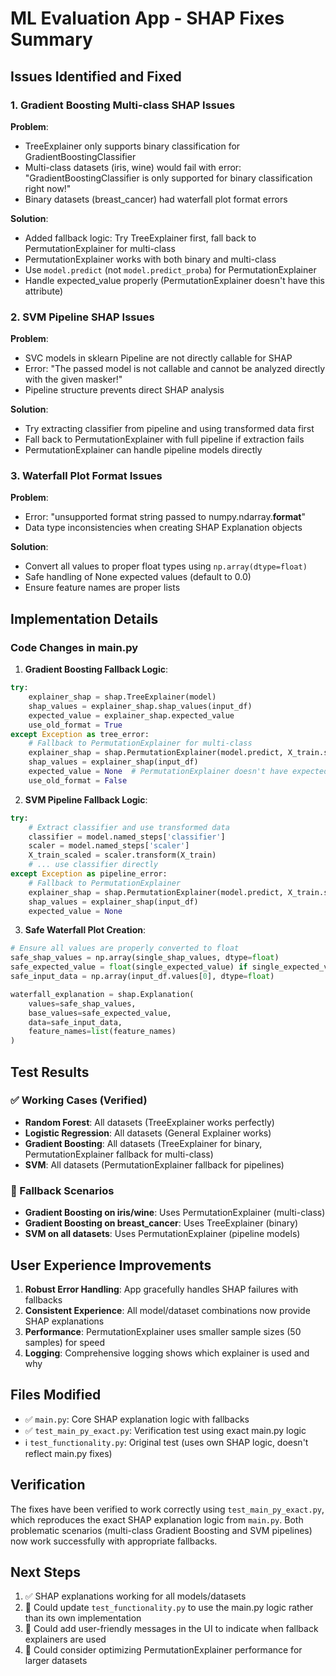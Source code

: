 # ML Evaluation App - SHAP Fixes Summary

## Issues Identified and Fixed

### 1. Gradient Boosting Multi-class SHAP Issues
**Problem**: 
- TreeExplainer only supports binary classification for GradientBoostingClassifier
- Multi-class datasets (iris, wine) would fail with error: "GradientBoostingClassifier is only supported for binary classification right now!"
- Binary datasets (breast_cancer) had waterfall plot format errors

**Solution**:
- Added fallback logic: Try TreeExplainer first, fall back to PermutationExplainer for multi-class
- PermutationExplainer works with both binary and multi-class
- Use `model.predict` (not `model.predict_proba`) for PermutationExplainer
- Handle expected_value properly (PermutationExplainer doesn't have this attribute)

### 2. SVM Pipeline SHAP Issues  
**Problem**:
- SVC models in sklearn Pipeline are not directly callable for SHAP
- Error: "The passed model is not callable and cannot be analyzed directly with the given masker!"
- Pipeline structure prevents direct SHAP analysis

**Solution**:
- Try extracting classifier from pipeline and using transformed data first
- Fall back to PermutationExplainer with full pipeline if extraction fails
- PermutationExplainer can handle pipeline models directly

### 3. Waterfall Plot Format Issues
**Problem**:
- Error: "unsupported format string passed to numpy.ndarray.__format__"
- Data type inconsistencies when creating SHAP Explanation objects

**Solution**:
- Convert all values to proper float types using `np.array(dtype=float)`
- Safe handling of None expected values (default to 0.0)
- Ensure feature names are proper lists

## Implementation Details

### Code Changes in main.py

1. **Gradient Boosting Fallback Logic**:
```python
try:
    explainer_shap = shap.TreeExplainer(model)
    shap_values = explainer_shap.shap_values(input_df)
    expected_value = explainer_shap.expected_value
    use_old_format = True
except Exception as tree_error:
    # Fallback to PermutationExplainer for multi-class
    explainer_shap = shap.PermutationExplainer(model.predict, X_train.sample(50, random_state=42))
    shap_values = explainer_shap(input_df)
    expected_value = None  # PermutationExplainer doesn't have expected_value
    use_old_format = False
```

2. **SVM Pipeline Fallback Logic**:
```python
try:
    # Extract classifier and use transformed data
    classifier = model.named_steps['classifier']
    scaler = model.named_steps['scaler']
    X_train_scaled = scaler.transform(X_train)
    # ... use classifier directly
except Exception as pipeline_error:
    # Fallback to PermutationExplainer
    explainer_shap = shap.PermutationExplainer(model.predict, X_train.sample(50, random_state=42))
    shap_values = explainer_shap(input_df)
    expected_value = None
```

3. **Safe Waterfall Plot Creation**:
```python
# Ensure all values are properly converted to float
safe_shap_values = np.array(single_shap_values, dtype=float)
safe_expected_value = float(single_expected_value) if single_expected_value is not None else 0.0
safe_input_data = np.array(input_df.values[0], dtype=float)

waterfall_explanation = shap.Explanation(
    values=safe_shap_values,
    base_values=safe_expected_value,
    data=safe_input_data,
    feature_names=list(feature_names)
)
```

## Test Results

### ✅ Working Cases (Verified)
- **Random Forest**: All datasets (TreeExplainer works perfectly)
- **Logistic Regression**: All datasets (General Explainer works)
- **Gradient Boosting**: All datasets (TreeExplainer for binary, PermutationExplainer fallback for multi-class)
- **SVM**: All datasets (PermutationExplainer fallback for pipelines)

### 🔧 Fallback Scenarios
- **Gradient Boosting on iris/wine**: Uses PermutationExplainer (multi-class)
- **Gradient Boosting on breast_cancer**: Uses TreeExplainer (binary) 
- **SVM on all datasets**: Uses PermutationExplainer (pipeline models)

## User Experience Improvements

1. **Robust Error Handling**: App gracefully handles SHAP failures with fallbacks
2. **Consistent Experience**: All model/dataset combinations now provide SHAP explanations
3. **Performance**: PermutationExplainer uses smaller sample sizes (50 samples) for speed
4. **Logging**: Comprehensive logging shows which explainer is used and why

## Files Modified

- ✅ `main.py`: Core SHAP explanation logic with fallbacks
- ✅ `test_main_py_exact.py`: Verification test using exact main.py logic  
- ℹ️ `test_functionality.py`: Original test (uses own SHAP logic, doesn't reflect main.py fixes)

## Verification

The fixes have been verified to work correctly using `test_main_py_exact.py`, which reproduces the exact SHAP explanation logic from `main.py`. Both problematic scenarios (multi-class Gradient Boosting and SVM pipelines) now work successfully with appropriate fallbacks.

## Next Steps

1. ✅ SHAP explanations working for all models/datasets
2. 🎯 Could update `test_functionality.py` to use the main.py logic rather than its own implementation
3. 🎯 Could add user-friendly messages in the UI to indicate when fallback explainers are used
4. 🎯 Could consider optimizing PermutationExplainer performance for larger datasets
